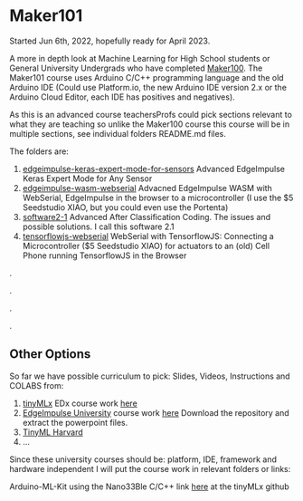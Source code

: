 # Maker101

Started Jun 6th, 2022, hopefully ready for April 2023.

A more in depth look at Machine Learning for High School students or General University Undergrads who have completed [Maker100](https://github.com/hpssjellis/maker100). The Maker101 course uses Arduino C/C++ programming language and the old Arduino IDE (Could use Platform.io, the new Arduino IDE version 2.x or the Arduino Cloud Editor, each IDE has positives and negatives).

As this is an advanced course teachersProfs could pick sections relevant to what they are teaching so unlike the Maker100 course this course will be in multiple sections, see individual folders README.md files.

The folders are:

1. [edgeimpulse-keras-expert-mode-for-sensors](https://github.com/hpssjellis/maker101/tree/main/edgeimpulse-keras-expert-mode-for-sensors) Advanced EdgeImpulse Keras Expert Mode for Any Sensor
2. [edgeimpulse-wasm-webserial](https://github.com/hpssjellis/maker101/tree/main/edgeimpulse-wasm-webserial) Advacned EdgeImpulse WASM with WebSerial, EdgeImpulse in the browser to a microcontroller (I use the $5 Seedstudio XIAO, but you could even use the Portenta)
4. [software2-1](https://github.com/hpssjellis/maker101/tree/main/software2-1) Advanced After Classification Coding. The issues and possible solutions. I call this software 2.1
5. [tensorflowjs-webserial](https://github.com/hpssjellis/maker101/tree/main/tensorflowjs-webserial) WebSerial with TensorflowJS: Connecting a Microcontroller ($5 Seedstudio XIAO) for actuators to an (old) Cell Phone running TensorflowJS in the Browser
 






.



.




.




.



## Other Options

So far we have possible curriculum to pick: Slides, Videos, Instructions and COLABS from:

1.  [tinyMLx](https://github.com/tinyMLx/courseware)   EDx course work [here](https://github.com/tinyMLx/courseware/tree/master/edX)  
2.  [EdgeImpulse University](https://www.edgeimpulse.com/university) course work [here](https://github.com/edgeimpulse/courseware-embedded-machine-learning) Download the repository and extract the powerpoint files.
3.  [TinyML Harvard](http://tinyml.seas.harvard.edu/#full-courses)
4.  ...


Since these university courses should be: platform, IDE, framework and hardware independent I will put the course work in relevant folders or links:


Arduino-ML-Kit using the Nano33Ble C/C++ link [here](https://github.com/tinyMLx/arduino-library) at the tinyMLx github





